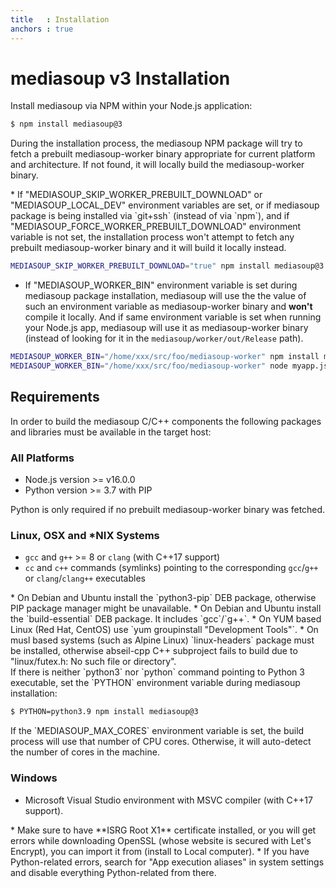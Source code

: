 ```yaml
---
title   : Installation
anchors : true
---
```



# mediasoup v3 Installation

Install mediasoup via NPM within your Node.js application:

```bash
$ npm install mediasoup@3
```

During the installation process, the mediasoup NPM package will try to fetch a prebuilt mediasoup-worker binary appropriate for current platform and architecture. If not found, it will locally build the mediasoup-worker binary.

<div markdown="1" class="note">
* If "MEDIASOUP_SKIP_WORKER_PREBUILT_DOWNLOAD" or "MEDIASOUP_LOCAL_DEV" environment variables are set, or if mediasoup package is being installed via `git+ssh` (instead of via `npm`), and if "MEDIASOUP_FORCE_WORKER_PREBUILT_DOWNLOAD" environment variable is not set, the installation process won't attempt to fetch any prebuilt mediasoup-worker binary and it will build it locally instead.

```bash
MEDIASOUP_SKIP_WORKER_PREBUILT_DOWNLOAD="true" npm install mediasoup@3
```

* If "MEDIASOUP_WORKER_BIN" environment variable is set during mediasoup package installation, mediasoup will use the the value of such an environment variable as mediasoup-worker binary and **won't** compile it locally. And if same environment variable is set when running your Node.js app, mediasoup will use it as mediasoup-worker binary (instead of looking for it in the `mediasoup/worker/out/Release` path).

```bash
MEDIASOUP_WORKER_BIN="/home/xxx/src/foo/mediasoup-worker" npm install mediasoup@3
MEDIASOUP_WORKER_BIN="/home/xxx/src/foo/mediasoup-worker" node myapp.js
```
</div>


## Requirements

In order to build the mediasoup C/C++ components the following packages and libraries must be available in the target host:

### All Platforms

* Node.js version >= v16.0.0
* Python version >= 3.7 with PIP

<div markdown="1" class="note">
Python is only required if no prebuilt mediasoup-worker binary was fetched.
</div>


### Linux, OSX and *NIX Systems

* `gcc` and `g++` >= 8 or `clang` (with C++17 support)
* `cc` and `c++` commands (symlinks) pointing to the corresponding `gcc`/`g++` or `clang`/`clang++` executables

<div markdown="1" class="note">
* On Debian and Ubuntu install the `python3-pip` DEB package, otherwise PIP package manager might be unavailable.
* On Debian and Ubuntu install the `build-essential` DEB package. It includes `gcc`/`g++`.
* On YUM based Linux (Red Hat, CentOS) use `yum groupinstall "Development Tools"`.
* On musl based systems (such as Alpine Linux) `linux-headers` package must be installed, otherwise abseil-cpp C++ subproject fails to build due to "linux/futex.h: No such file or directory".
</div>

<div markdown="1" class="note">
If there is neither `python3` nor `python` command pointing to Python 3 executable, set the `PYTHON` environment variable during mediasoup installation:

```bash
$ PYTHON=python3.9 npm install mediasoup@3
```
</div>

<div markdown="1" class="note">
If the `MEDIASOUP_MAX_CORES` environment variable is set, the build process will use that number of CPU cores. Otherwise, it will auto-detect the number of cores in the machine.
</div>


### Windows

* Microsoft Visual Studio environment with MSVC compiler (with C++17 support).

<div markdown="1" class="note">
* Make sure to have **ISRG Root X1** certificate installed, or you will get errors while downloading OpenSSL (whose website is secured with Let's Encrypt), you can import it from <https://letsencrypt.org/certs/isrgrootx1.der> (install to Local computer).
* If you have Python-related errors, search for "App execution aliases" in system settings and disable everything Python-related from there.
</div>
